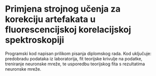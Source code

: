 # Primjena strojnog učenja za korekciju artefakata u fluorescencijskoj korelacijskoj spektroskopiji
Programski kod napisan prilikom pisanja diplomskog rada.
Kod uključuje: predobradu podataka iz laboratorija, fit teorijske krivulje na podatke, treniranje neuronske mreže, te usporedbu teorijskog fita s rezultatima neuronske mreže.
